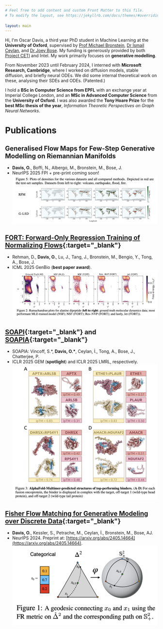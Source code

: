 ```yaml
---
# Feel free to add content and custom Front Matter to this file.
# To modify the layout, see https://jekyllrb.com/docs/themes/#overriding-theme-defaults

layout: main
---
```

Hi, I'm Oscar Davis, a third year PhD student in Machine Learning at the **University of Oxford**, supervised by [Prof Michael Bronstein](https://www.cs.ox.ac.uk/people/michael.bronstein/), [Dr İsmail Ceylan](https://www.cs.ox.ac.uk/people/ismaililkan.ceylan/), and [Dr Joey Bose](https://joeybose.github.io/). My funding is generously provided by both [Project CETI](https://www.projectceti.org/) and Intel. My work primarily focuses on **generative modelling**.

From November 2023 until February 2024, I interned with **Microsoft Research, Cambridge**, where I worked on diffusion models, stable diffusion, and briefly neural ODEs. We did some internal theoretical work on these, analysing their SDEs and ODEs. (Patented.)

I hold a **BSc in Computer Science from EPFL** with an exchange year at Imperial College London, and an **MSc in Advanced Computer Science** from the **University of Oxford**. I was also awarded the **Tony Hoare Prize** for the **best MSc thesis of the year**, *Information Theoretic Perspectives on Graph Neural Networks*.

# Publications

## Generalised Flow Maps for Few-Step Generative Modelling on Riemannian Manifolds
- **Davis, O.**, Boffi, N., Albergo, M., Bronstein, M., Bose, J.
- NeurIPS 2025 FPI + pre-print coming soon!
![Generalised Flow Maps, Earth plot.](/assets/gfm_earth.png)

## [FORT: Forward-Only Regression Training of Normalizing Flows](https://arxiv.org/abs/2506.01158){:target="_blank"}
- Rehman, D., **Davis, O.**, Lu, J., Tang, J., Bronstein, M., Bengio, Y., Tong, A., Bose, J.
- ICML 2025 GenBio (**best paper award**).
![FORT, Ramachandran plot.](/assets/fort_rama.png)

## [SOAPI](https://openreview.net/pdf?id=aRrXs2cVdy){:target="_blank"} and [SOAPIA](https://openreview.net/pdf?id=Ax25SLlDsN){:target="_blank"}
- SOAPIA: Vincoff, S.*, **Davis, O.\***, Ceylan, İ., Tong, A., Bose, J., Chatterjee, P.
- ICLR 2025 GEM (**spotlight**) and ICLR 2025 LMRL, respectively.
![SOAPIA results.](/assets/soapia_results.png)

## [Fisher Flow Matching for Generative Modeling over Discrete Data](https://arxiv.org/abs/2405.14664){:target="_blank"}
- **Davis, O.**, Kessler, S., Petrache, M., Ceylan, İ., Bronstein, M., Bose, AJ.
- NeurIPS 2024. Preprint at: [https://arxiv.org/abs/2405.14664](https://arxiv.org/abs/2405.14664).
![Fisher Flow Matching summary.](/assets/fisher_flow.png)
